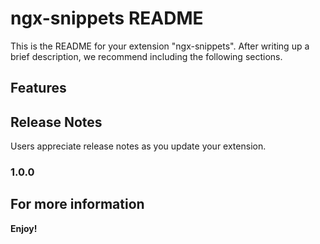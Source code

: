 # ngx-snippets README

This is the README for your extension "ngx-snippets". After writing up a brief description, we recommend including the following sections.

## Features

## Release Notes

Users appreciate release notes as you update your extension.

### 1.0.0

## For more information

**Enjoy!**
